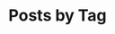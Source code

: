 ---
title: "Posts by Tag"
permalink: /tags/
layout: tags
author_profile: true
header:
  image: /images/function_banner_animated.gif
---